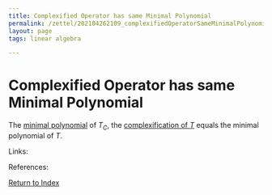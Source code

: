 ```yaml
---
title: Complexified Operator has same Minimal Polynomial
permalink: /zettel/202104262109_complexifiedOperatorSameMinimalPolynomial
layout: page
tags: linear algebra

---
```

# Complexified Operator has same Minimal Polynomial

The [minimal polynomial](202104241845_minimalPolynomialDefinition) of $T_C$, the [complexification of $T$](202104251532_complexificationOperator) 
equals the minimal polynomial of $T$.

Links: 

References: 

[Return to Index](index)